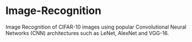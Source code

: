 # Image-Recognition
Image Recognition of CIFAR-10 images using popular Convolutional Neural Networks (CNN) architectures such as LeNet, AlexNet and VGG-16.
